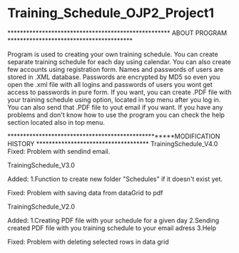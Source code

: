 # Training_Schedule_OJP2_Project1
**************************************************** ABOUT PROGRAM ****************************************

Program is used to creating your own training schedule. You can create separate training schedule for each day using calendar. You can also create few accounts using registration form. Names and passwords of users are stored in .XML database. Passwords are encrypted by MD5 so even you open the .xml file with all logins and passwords of users you wont get access to passwords in pure form. If you want, you can create .PDF file with your training schedule using option, located in top menu after you log in. You can also send that .PDF file to yout email if you want. If you have any problems and don't know how to use the program you can check the help section located also in top menu.


****************************************************MODIFICATION HISTORY ************************************
TrainingSchedule_V4.0
Fixed: Problem with sendind email.

TrainingSchedule_V3.0

Added:
1.Function to create new folder "Schedules" if it doesn't exist yet.

Fixed:
Problem with saving data from dataGrid to pdf

TrainingSchedule_V2.0

Added:
1.Creating PDF file with your schedule for a given day
2.Sending created PDF file with you training schedule to your email adress
3.Help

Fixed:
Problem with deleting selected rows in data grid
